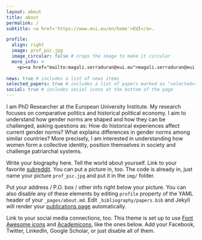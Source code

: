 ```yaml
---
layout: about
title: about
permalink: /
subtitle: <a href='https://www.eui.eu/en/home'>EUI</a>.

profile:
  align: right
  image: prof_pic.jpg
  image_circular: false # crops the image to make it circular
  more_info: >
	<p><a href="mailto:magali.serraduran@eui.eu">magali.serraduran@eui.eu</a></p>   
	
news: true # includes a list of news items
selected_papers: true # includes a list of papers marked as "selected={true}"
social: true # includes social icons at the bottom of the page
---
```


I am PhD Researcher at the European University Institute. My research focuses on comparative politics and historical political economy. I aim to understand how gender norms are shaped and how they can be challenged, asking questions as: How do historical experiences affect current gender norms? What explains differences in gender norms among similar countries? More precisely, I am interested in understanding how women form a collective identity, position themselves in society and challenge patriarchal systems.

Write your biography here. Tell the world about yourself. Link to your favorite [subreddit](http://reddit.com). You can put a picture in, too. The code is already in, just name your picture `prof_pic.jpg` and put it in the `img/` folder.

Put your address / P.O. box / other info right below your picture. You can also disable any of these elements by editing `profile` property of the YAML header of your `_pages/about.md`. Edit `_bibliography/papers.bib` and Jekyll will render your [publications page](/al-folio/publications/) automatically.

Link to your social media connections, too. This theme is set up to use [Font Awesome icons](https://fontawesome.com/) and [Academicons](https://jpswalsh.github.io/academicons/), like the ones below. Add your Facebook, Twitter, LinkedIn, Google Scholar, or just disable all of them.
